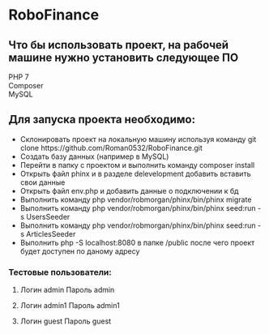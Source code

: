 # RoboFinance

## Что бы использовать проект, на рабочей машине нужно установить следующее ПО

PHP 7 <br>
Composer <br>
MySQL <br>

## Для запуска проекта необходимо:
<ul>
  <li>Склонировать проект на локальную машину используя команду git clone https://github.com/Roman0532/RoboFinance.git</li>
  <li>Создать базу данных (например в MySQL)</li>
  <li>Перейти в папку с проектом и выполнить команду composer install</li>
  <li>Открыть файл phinx и в разделе delevelopment добавить вставить свои данные</li>
  <li>Открыть файл env.php и добавить данные о подключении к бд</li>
  <li>Выполнить команду php vendor/robmorgan/phinx/bin/phinx migrate</li>
  <li>Выполнить команду php vendor/robmorgan/phinx/bin/phinx seed:run -s UsersSeeder</li>
  <li>Выполнить команду php vendor/robmorgan/phinx/bin/phinx seed:run -s ArticlesSeeder</li>
  <li>Выполнить php -S localhost:8080 в папке /public после чего проект будет доступен по даному адресу</li>
  </ul>
  
 ### Тестовые пользователи:
 
 1. Логин admin Пароль admin
 
 2. Логин admin1 Пароль admin1
 
 3. Логин guest Пароль guest

